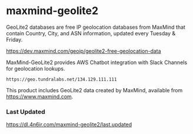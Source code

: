 # maxmind-geolite2

GeoLite2 databases are free IP geolocation databases from MaxMind that contain Country, City, and ASN information, updated every Tuesday & Friday.

https://dev.maxmind.com/geoip/geolite2-free-geolocation-data

MaxMind-GeoLite2 provides AWS Chatbot integration with Slack Channels for geolocation lookups.

```
https://geo.tundralabs.net/134.129.111.111
```

This product includes GeoLite2 data created by MaxMind, available from https://www.maxmind.com.

### Last Updated

https://dl.4n6ir.com/maxmind-geolite2/last.updated
